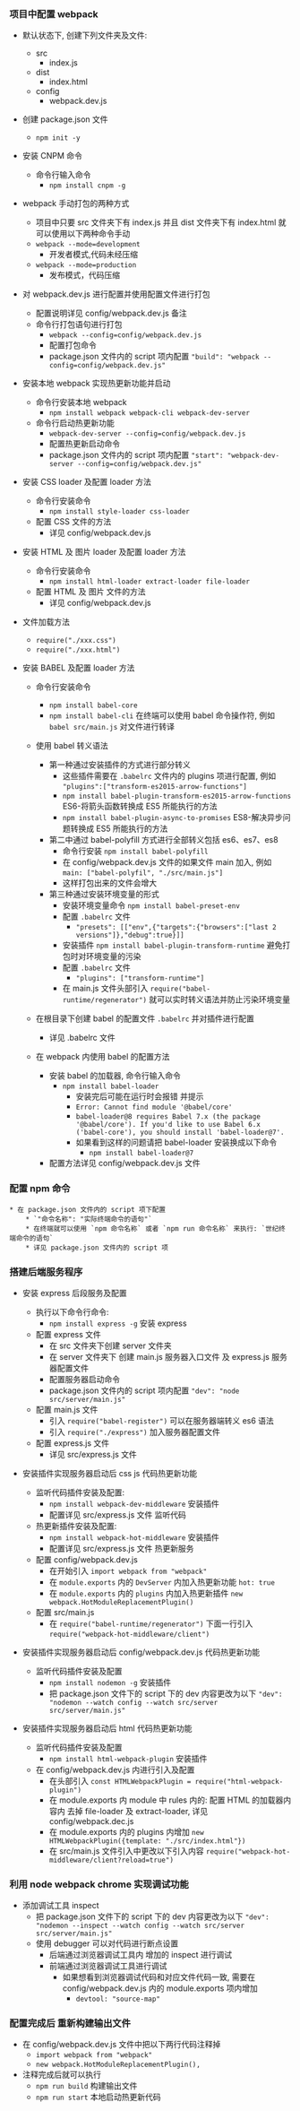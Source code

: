 ### 项目中配置 webpack 

* 默认状态下, 创建下列文件夹及文件:
    * src
        * index.js
    * dist
        * index.html
    * config
        * webpack.dev.js

* 创建 package.json 文件
    * `npm init -y`

* 安装 CNPM 命令
    * 命令行输入命令
        * `npm install cnpm -g`

* webpack 手动打包的两种方式
    * 项目中只要 src 文件夹下有 index.js 并且 dist 文件夹下有 index.html 就可以使用以下两种命令手动
    * `webpack --mode=development`
        * 开发者模式,代码未经压缩
    * `webpack --mode=production`
        * 发布模式，代码压缩

* 对 webpack.dev.js 进行配置并使用配置文件进行打包
    * 配置说明详见 config/webpack.dev.js 备注
    * 命令行打包语句进行打包
        * `webpack --config=config/webpack.dev.js`
        * 配置打包命令 
        * package.json 文件内的 script 项内配置 `"build": "webpack --config=config/webpack.dev.js"`

* 安装本地 webpack 实现热更新功能并启动
    * 命令行安装本地 webpack
        * `npm install webpack webpack-cli webpack-dev-server`
    * 命令行启动热更新功能
        * `webpack-dev-server --config=config/webpack.dev.js`
        * 配置热更新启动命令 
        * package.json 文件内的 script 项内配置 `"start": "webpack-dev-server --config=config/webpack.dev.js"`

* 安装 CSS loader 及配置 loader 方法
    * 命令行安装命令
        * `npm install style-loader css-loader`
    * 配置 CSS 文件的方法
        * 详见 config/webpack.dev.js

* 安装 HTML 及 图片 loader 及配置 loader 方法
    * 命令行安装命令
        * `npm install html-loader extract-loader file-loader`
    * 配置 HTML 及 图片 文件的方法
        * 详见 config/webpack.dev.js

* 文件加载方法
    * `require("./xxx.css")`
    * `require("./xxx.html")`

* 安装 BABEL 及配置 loader 方法
    * 命令行安装命令
        * `npm install babel-core`
        * `npm install babel-cli` 在终端可以使用 babel 命令操作符, 例如 `babel src/main.js` 对文件进行转译
    * 使用 babel 转义语法
        * 第一种通过安装插件的方式进行部分转义
            * 这些插件需要在 `.babelrc` 文件内的 plugins 项进行配置, 例如 `"plugins":["transform-es2015-arrow-functions"]`
            * `npm install babel-plugin-transform-es2015-arrow-functions` ES6-将箭头函数转换成 ES5 所能执行的方法
            * `npm install babel-plugin-async-to-promises` ES8-解决异步问题转换成 ES5 所能执行的方法
        * 第二中通过 babel-polyfill 方式进行全部转义包括 es6、es7、es8
            * 命令行安装 `npm install babel-polyfill`
            * 在 config/webpack.dev.js 文件的如果文件 main 加入, 例如 `main: ["babel-polyfil", "./src/main.js"]`
            * 这样打包出来的文件会增大
        * 第三种通过安装环境变量的形式
            * 安装环境变量命令 `npm install babel-preset-env`
            * 配置 `.babelrc` 文件
                * `"presets": [["env",{"targets":{"browsers":["last 2 versions"]},"debug":true}]]`
            * 安装插件 `npm install babel-plugin-transform-runtime` 避免打包时对环境变量的污染
            * 配置 `.babelrc` 文件
                * `"plugins": ["transform-runtime"]`
            * 在 main.js 文件头部引入 `require("babel-runtime/regenerator")` 就可以实时转义语法并防止污染环境变量
                
    * 在根目录下创建 babel 的配置文件 `.babelrc` 并对插件进行配置
        * 详见 .babelrc 文件
    * 在 webpack 内使用 babel 的配置方法
        * 安装 babel 的加载器, 命令行输入命令
            * `npm install babel-loader`
                * 安装完后可能在运行时会报错 并提示 
                * `Error: Cannot find module '@babel/core'`
                * `babel-loader@8 requires Babel 7.x (the package '@babel/core'). If you'd like to use Babel 6.x ('babel-core'), you should install 'babel-loader@7'.`
                * 如果看到这样的问题请把 babel-loader 安装换成以下命令
                    * `npm install babel-loader@7`
        * 配置方法详见 config/webpack.dev.js 文件

### 配置 npm 命令
    * 在 package.json 文件内的 script 项下配置
        * `"命令名称": "实际终端命令的语句"`
        * 在终端就可以使用 `npm 命令名称` 或者 `npm run 命令名称` 来执行: `世纪终端命令的语句`
        * 详见 package.json 文件内的 script 项
    
### 搭建后端服务程序

* 安装 express 后段服务及配置
    * 执行以下命令行命令:
        * `npm install express -g` 安装 express
    * 配置 express 文件
        * 在 src 文件夹下创建 server 文件夹
        * 在 server 文件夹下 创建 main.js 服务器入口文件 及 express.js 服务器配置文件
        * 配置服务器启动命令
        * package.json 文件内的 script 项内配置 `"dev": "node src/server/main.js"`
    * 配置 main.js 文件
        * 引入 `require("babel-register")` 可以在服务器端转义 es6 语法
        * 引入 `require("./express")` 加入服务器配置文件
    * 配置 express.js 文件
        * 详见 src/express.js 文件

* 安装插件实现服务器启动后 css js 代码热更新功能
    * 监听代码插件安装及配置: 
        * `npm install webpack-dev-middleware` 安装插件
        * 配置详见 src/express.js 文件 监听代码
    * 热更新插件安装及配置:
        * `npm install webpack-hot-middleware` 安装插件
        * 配置详见 src/express.js 文件 热更新服务
    * 配置 config/webpack.dev.js
        * 在开始引入 `import webpack from "webpack"`
        * 在 `module.exports` 内的 `DevServer` 内加入热更新功能 `hot: true`
        * 在 `module.exports` 内的 `plugins` 内加入热更新插件 `new webpack.HotModuleReplacementPlugin()`
    * 配置 src/main.js 
        * 在 `require("babel-runtime/regenerator")` 下面一行引入 `require("webpack-hot-middleware/client")`

* 安装插件实现服务器启动后 config/webpack.dev.js 代码热更新功能
    * 监听代码插件安装及配置
        * `npm install nodemon -g` 安装插件
        * 把 package.json 文件下的 script 下的 dev 内容更改为以下 `"dev": "nodemon --watch config --watch src/server src/server/main.js"`

* 安装插件实现服务器启动后 html 代码热更新功能
    * 监听代码插件安装及配置
        * `npm install html-webpack-plugin` 安装插件
    * 在 config/webpack.dev.js 内进行引入及配置
        * 在头部引入 `const HTMLWebpackPlugin = require("html-webpack-plugin")`
        * 在 module.exports 内 module 中 rules 内的: 配置 HTML 的加载器内容内 去掉 file-loader 及 extract-loader, 详见 config/webpack.dec.js
        * 在 module.exports 内的 plugins 内增加 `new HTMLWebpackPlugin({template: "./src/index.html"})`
        * 在 src/main.js 文件引入中更改以下引入内容 `require("webpack-hot-middleware/client?reload=true")`

### 利用 node webpack chrome 实现调试功能
* 添加调试工具 inspect
    * 把 package.json 文件下的 script 下的 dev 内容更改为以下 `"dev": "nodemon --inspect --watch config --watch src/server src/server/main.js"`
    * 使用 debugger 可以对代码进行断点设置
        * 后端通过浏览器调试工具内 增加的 inspect 进行调试
        * 前端通过浏览器调试工具进行调试
            * 如果想看到浏览器调试代码和对应文件代码一致, 需要在 config/webpack.dev.js 内的 module.exports 项内增加
                * `devtool: "source-map"`

### 配置完成后 重新构建输出文件
* 在 config/webpack.dev.js 文件中把以下两行代码注释掉
    * `import webpack from "webpack"`
    * `new webpack.HotModuleReplacementPlugin(),`
* 注释完成后就可以执行
    * `npm run build` 构建输出文件
    * `npm run start` 本地启动热更新代码
